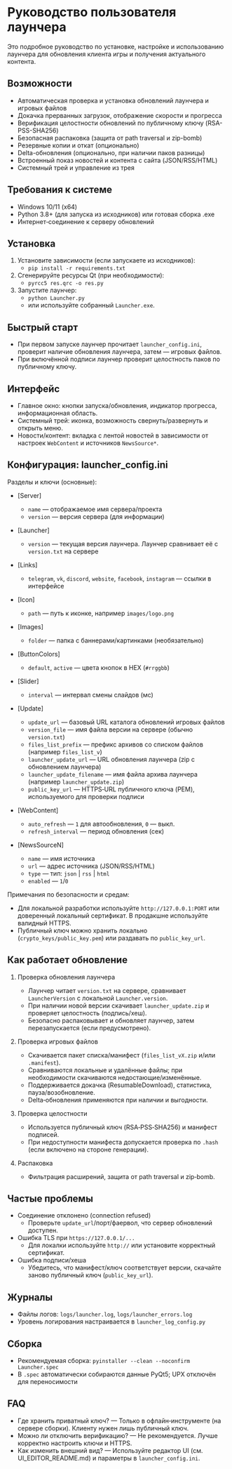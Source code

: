 # Руководство пользователя лаунчера

Это подробное руководство по установке, настройке и использованию лаунчера для обновления клиента игры и получения актуального контента.

## Возможности
- Автоматическая проверка и установка обновлений лаунчера и игровых файлов
- Докачка прерванных загрузок, отображение скорости и прогресса
- Верификация целостности обновлений по публичному ключу (RSA-PSS-SHA256)
- Безопасная распаковка (защита от path traversal и zip-bomb)
- Резервные копии и откат (опционально)
- Delta-обновления (опционально, при наличии паков разницы)
- Встроенный показ новостей и контента с сайта (JSON/RSS/HTML)
- Системный трей и управление из трея

## Требования к системе
- Windows 10/11 (x64)
- Python 3.8+ (для запуска из исходников) или готовая сборка .exe
- Интернет‑соединение к серверу обновлений

## Установка
1) Установите зависимости (если запускаете из исходников):
   - `pip install -r requirements.txt`
2) Сгенерируйте ресурсы Qt (при необходимости):
   - `pyrcc5 res.qrc -o res.py`
3) Запустите лаунчер:
   - `python Launcher.py`
   - или используйте собранный `Launcher.exe`.

## Быстрый старт
- При первом запуске лаунчер прочитает `launcher_config.ini`, проверит наличие обновления лаунчера, затем — игровых файлов.
- При включённой подписи лаунчер проверит целостность паков по публичному ключу.

## Интерфейс
- Главное окно: кнопки запуска/обновления, индикатор прогресса, информационная область.
- Системный трей: иконка, возможность свернуть/развернуть и открыть меню.
- Новости/контент: вкладка с лентой новостей в зависимости от настроек `WebContent` и источников `NewsSource*`.

## Конфигурация: launcher_config.ini
Разделы и ключи (основные):

- [Server]
  - `name` — отображаемое имя сервера/проекта
  - `version` — версия сервера (для информации)

- [Launcher]
  - `version` — текущая версия лаунчера. Лаунчер сравнивает её с `version.txt` на сервере

- [Links]
  - `telegram`, `vk`, `discord`, `website`, `facebook`, `instagram` — ссылки в интерфейсе

- [Icon]
  - `path` — путь к иконке, например `images/logo.png`

- [Images]
  - `folder` — папка с баннерами/картинками (необязательно)

- [ButtonColors]
  - `default`, `active` — цвета кнопок в HEX (`#rrggbb`)

- [Slider]
  - `interval` — интервал смены слайдов (мс)

- [Update]
  - `update_url` — базовый URL каталога обновлений игровых файлов
  - `version_file` — имя файла версии на сервере (обычно `version.txt`)
  - `files_list_prefix` — префикс архивов со списком файлов (например `files_list_v`)
  - `launcher_update_url` — URL обновления лаунчера (zip с обновлением лаунчера)
  - `launcher_update_filename` — имя файла архива лаунчера (например `launcher_update.zip`)
  - `public_key_url` — HTTPS‑URL публичного ключа (PEM), используемого для проверки подписи

- [WebContent]
  - `auto_refresh` — `1` для автообновления, `0` — выкл.
  - `refresh_interval` — период обновления (сек)

- [NewsSourceN]
  - `name` — имя источника
  - `url` — адрес источника (JSON/RSS/HTML)
  - `type` — тип: `json` | `rss` | `html`
  - `enabled` — `1`/`0`

Примечания по безопасности и средам:
- Для локальной разработки используйте `http://127.0.0.1:PORT` или доверенный локальный сертификат. В продакшне используйте валидный HTTPS.
- Публичный ключ можно хранить локально (`crypto_keys/public_key.pem`) или раздавать по `public_key_url`.

## Как работает обновление
1) Проверка обновления лаунчера
   - Лаунчер читает `version.txt` на сервере, сравнивает `LauncherVersion` с локальной `Launcher.version`.
   - При наличии новой версии скачивает `launcher_update.zip` и проверяет целостность (подпись/хеш).
   - Безопасно распаковывает и обновляет лаунчер, затем перезапускается (если предусмотрено).

2) Проверка игровых файлов
   - Скачивается пакет списка/манифест (`files_list_vX.zip` и/или `.manifest`).
   - Сравниваются локальные и удалённые файлы; при необходимости скачиваются недостающие/изменённые.
   - Поддерживается докачка (ResumableDownload), статистика, пауза/возобновление.
   - Delta‑обновления применяются при наличии и выгодности.

3) Проверка целостности
   - Используется публичный ключ (RSA‑PSS‑SHA256) и манифест подписей.
   - При недоступности манифеста допускается проверка по `.hash` (если включено на стороне генерации).

4) Распаковка
   - Фильтрация расширений, защита от path traversal и zip‑bomb.

## Частые проблемы
- Соединение отклонено (connection refused)
  - Проверьте `update_url`/порт/фаервол, что сервер обновлений доступен.
- Ошибка TLS при `https://127.0.0.1/...`
  - Для локалки используйте `http://` или установите корректный сертификат.
- Ошибка подписи/хеша
  - Убедитесь, что манифест/ключ соответствует версии, скачайте заново публичный ключ (`public_key_url`).

## Журналы
- Файлы логов: `logs/launcher.log`, `logs/launcher_errors.log`
- Уровень логирования настраивается в `launcher_log_config.py`

## Сборка
- Рекомендуемая сборка: `pyinstaller --clean --noconfirm Launcher.spec`
- В `.spec` автоматически собираются данные PyQt5; UPX отключён для переносимости

## FAQ
- Где хранить приватный ключ? — Только в офлайн‑инструменте (на сервере сборки). Клиенту нужен лишь публичный ключ.
- Можно ли отключить верификацию? — Не рекомендуется. Лучше корректно настроить ключи и HTTPS.
- Как изменить внешний вид? — Используйте редактор UI (см. UI_EDITOR_README.md) и параметры в `launcher_config.ini`.

